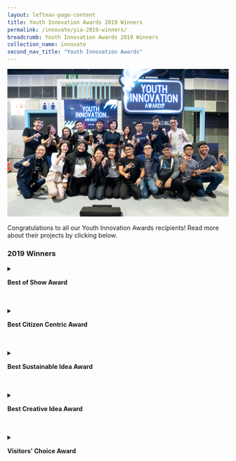 ```yaml
---
layout: leftnav-page-content
title: Youth Innovation Awards 2019 Winners
permalink: /innovate/yia-2019-winners/
breadcrumb: Youth Innovation Awards 2019 Winners
collection_name: innovate
second_nav_title: "Youth Innovation Awards"
---
```

![1](/images/innovate/yia/yia-7.jpg)

Congratulations to all our Youth Innovation Awards recipients! Read more about their projects by clicking below.

### 2019 Winners

<details>
  <summary><p><b>Best of Show Award</b></p></summary>
   <p><img src="/images/innovate/yia/YIAlogo_190508_BestOfShow.png" alt="4" style="float:left;width:266px;height:310px;margin:0px 20px"></p><br><br><br><br>Overall best for being the most impactful on the way citizens’ work, live and play<br><br><br><br>
    <br><b>Team Whizz from Nanyang Technological University</b>
  <p><img src="/images/innovate/yia/whizz.jpg" alt="5"></p>
  <p>Project Description: <br>
On-demand autonomous e-scooter service with self-redistributing, orientating, parking and charging features.</p> 
  </details>
<br>
<br>
  <details>
  <summary><p><b>Best Citizen Centric Award</b></p></summary>
   <p><img src="/images/innovate/yia/YIAlogo_190508_BestCitizenCentric.png" alt="4" style="float:left;width:266px;height:310px;margin:0px 20px"></p><br><br><br><br>Overall best for being the most impactful on the way citizens’ work, live and play<br><br><br><br>
   <p><b>Team Aqua Check from University of Santa Carlos</b></p>
  <img src="/images/innovate/yia/aquacheck.jpg" alt="1">
  <p>Project Description: <br>
Water contamination detection mobile application that equips users with the ability to check water for contamination. The mobile application recognises different types of bacteria by uploading a microscopic photo of water sample onto the app's cloud database.</p> 
  </details>
<br>
<br>
<details>
  <summary><p><b>Best Sustainable Idea Award</b></p></summary>
   <p><img src="/images/innovate/yia/YIAlogo_190508_BestSustainableIdea.png" alt="4" style="float:left;width:266px;height:310px;margin:0px 20px"></p><br><br><br><br>Most promising product, service, process or platform which has the potential to be sustainable in the long run.<br><br><br><br>
    <br><b>Team Scoltech from University of Malaya</b>
  <img src="/images/innovate/yia/scoltech.jpg" alt="1">
  Project description:<br>
A portable device that can detect scoliosis. The device is able to provide accurate digital reading using an accelerometer and rotary encoder, and thus eliminate the need for repeated x-ray scanning for routine measurement.
  </details>
<br>
<br>
<details>
  <summary><p><b>Best Creative Idea Award</b></p></summary>
 <p><img src="/images/innovate/yia/YIAlogo_190508_BestCreativeIdea.png" alt="4" style="float:left;width:266px;height:310px;margin:0px 20px"></p><br><br><br><br>Demonstrates a creative and unique usage of technology incorporated in the prototype or has developed a prototype that is truly unique.<br><br><br><br>
    <br><b>Team Robocoach from University of Hong Kong</b>
  <img src="/images/innovate/yia/robocoach.jpg" alt="1">
  Project Description:<br>
Assistive coaching for yoga and golf through AI, computer vision, and deep learning. Robocoach is able to analyse a user posture and provide feedback to help them improve their performance.
  </details>
<br>
<br>
<details>
  <summary><p><b>Visitors' Choice Award</b></p></summary>
 <p><img src="/images/innovate/yia/YIAlogo_190508_VisitorsChoiceAward.png" alt="4" style="float:left;width:266px;height:310px;margin:0px 20px"></p><br><br><br><br>A favourite among visitors; presented to the crowd’s favourite via online and onsite voting<br><br><br><br>
    <br><b>Team Whizz from Nanyang Technological University</b>
  <img src="/images/innovate/yia/whizz2.jpg" alt="1">
  Project Description:<br>
On-demand autonomous e-scooter service with self-redistributing, orientating, parking and charging features. 
  </details>
